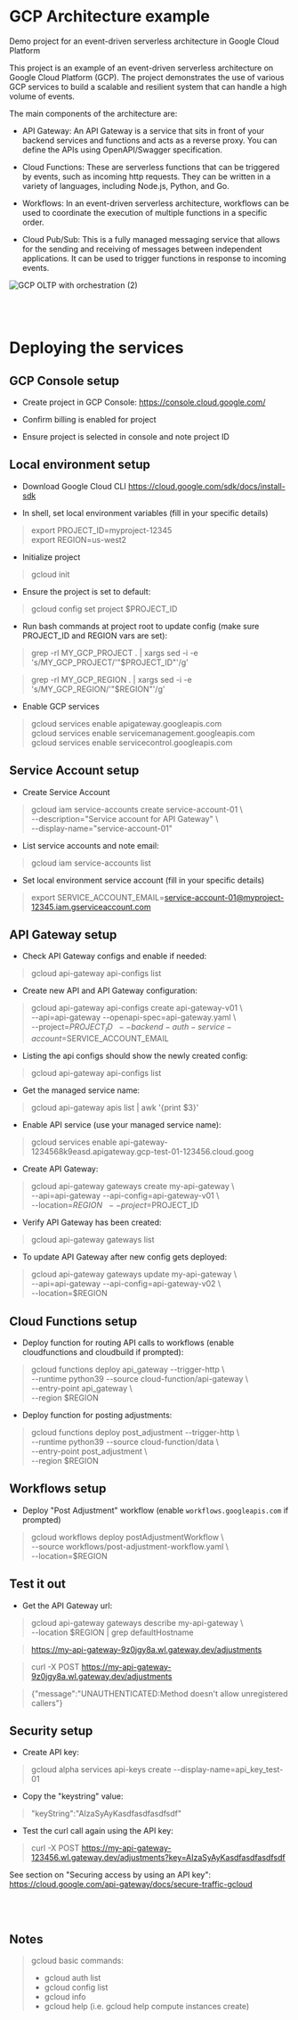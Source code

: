 # GCP Architecture example

Demo project for an event-driven serverless architecture in Google Cloud Platform

This project is an example of an event-driven serverless architecture on Google Cloud Platform (GCP). The project demonstrates the use of various GCP services to build a scalable and resilient system that can handle a high volume of events.

The main components of the architecture are:

- API Gateway: An API Gateway is a service that sits in front of your backend services and functions and acts as a reverse proxy. You can define the APIs using OpenAPI/Swagger specification.

- Cloud Functions: These are serverless functions that can be triggered by events, such as incoming http requests. They can be written in a variety of languages, including Node.js, Python, and Go.

- Workflows: In an event-driven serverless architecture, workflows can be used to coordinate the execution of multiple functions in a specific order. 

- Cloud Pub/Sub: This is a fully managed messaging service that allows for the sending and receiving of messages between independent applications. It can be used to trigger functions in response to incoming events.


![GCP OLTP with orchestration (2)](https://user-images.githubusercontent.com/987237/211893022-d225ff48-b3f2-48c1-ae66-137dd2087576.png)

<br><br>

# Deploying the services

## GCP Console setup
- Create project in GCP Console: https://console.cloud.google.com/

- Confirm billing is enabled for project


- Ensure project is selected in console and note project ID

## Local environment setup
- Download Google Cloud CLI
https://cloud.google.com/sdk/docs/install-sdk


- In shell, set local environment variables (fill in your specific details)
> export PROJECT_ID=myproject-12345\
> export REGION=us-west2

- Initialize project
> gcloud init

- Ensure the project is set to default:
> gcloud config set project $PROJECT_ID

- Run bash commands at project root to update config (make sure PROJECT_ID and REGION vars are set):
> grep -rl MY_GCP_PROJECT . | xargs sed -i -e 's/MY_GCP_PROJECT/'"$PROJECT_ID"'/g'

> grep -rl MY_GCP_REGION . | xargs sed -i -e 's/MY_GCP_REGION/'"$REGION"'/g'

- Enable GCP services
> gcloud services enable apigateway.googleapis.com \
gcloud services enable servicemanagement.googleapis.com \
gcloud services enable servicecontrol.googleapis.com

## Service Account setup

- Create Service Account
> gcloud iam service-accounts create service-account-01 \ \
    --description="Service account for API Gateway" \ \
    --display-name="service-account-01"

- List service accounts and note email:
> gcloud iam service-accounts list

- Set local environment service account (fill in your specific details)
> export SERVICE_ACCOUNT_EMAIL=service-account-01@myproject-12345.iam.gserviceaccount.com

## API Gateway setup

- Check API Gateway configs and enable if needed:
> gcloud api-gateway api-configs list

- Create new API and API Gateway configuration:
> gcloud api-gateway api-configs create api-gateway-v01 \ \
  --api=api-gateway --openapi-spec=api-gateway.yaml \ \
  --project=$PROJECT_ID \ \
  --backend-auth-service-account=$SERVICE_ACCOUNT_EMAIL

-  Listing the api configs should show the newly created config:
> gcloud api-gateway api-configs list 

- Get the managed service name:
> gcloud api-gateway apis list | awk '{print $3}'

- Enable API service (use your managed service name):
> gcloud services enable api-gateway-1234568k9easd.apigateway.gcp-test-01-123456.cloud.goog

- Create API Gateway:
> gcloud api-gateway gateways create my-api-gateway \ \
  --api=api-gateway --api-config=api-gateway-v01 \ \
  --location=$REGION \ \
  --project=$PROJECT_ID 

- Verify API Gateway has been created:
> gcloud api-gateway gateways list

- To update API Gateway after new config gets deployed:
> gcloud api-gateway gateways update my-api-gateway \ \
--api=api-gateway --api-config=api-gateway-v02 \ \
--location=$REGION

## Cloud Functions setup

- Deploy function for routing API calls to workflows (enable cloudfunctions and cloudbuild if prompted):
> gcloud functions deploy api_gateway --trigger-http \ \
  --runtime python39 --source cloud-function/api-gateway \ \
  --entry-point api_gateway \ \
  --region $REGION

- Deploy function for posting adjustments:
> gcloud functions deploy post_adjustment --trigger-http \ \
  --runtime python39 --source cloud-function/data \ \
  --entry-point post_adjustment \ \
  --region $REGION

## Workflows setup

- Deploy "Post Adjustment" workflow (enable `workflows.googleapis.com` if prompted)
> gcloud workflows deploy postAdjustmentWorkflow \ \
  --source workflows/post-adjustment-workflow.yaml \ \
  --location=$REGION


## Test it out

- Get the API Gateway url:
> gcloud api-gateway gateways describe my-api-gateway \ \
--location $REGION | grep defaultHostname

>https://my-api-gateway-9z0jgy8a.wl.gateway.dev/adjustments

> curl -X POST https://my-api-gateway-9z0jgy8a.wl.gateway.dev/adjustments

> {"message":"UNAUTHENTICATED:Method doesn't allow unregistered callers"}

## Security setup

- Create API key:
> gcloud alpha services api-keys create --display-name=api_key_test-01

- Copy the "keystring" value:
> "keyString":"AIzaSyAyKasdfasdfasdfsdf"

- Test the curl call again using the API key:
> curl -X POST https://my-api-gateway-123456.wl.gateway.dev/adjustments?key=AIzaSyAyKasdfasdfasdfsdf

See section on "Securing access by using an API key":
https://cloud.google.com/api-gateway/docs/secure-traffic-gcloud


<br><br>
## Notes

> gcloud basic commands:
>  - gcloud auth list
>  - gcloud config list
>  - gcloud info
>  - gcloud help
>    (i.e. gcloud help compute instances create)
